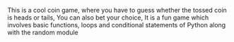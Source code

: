 This is a cool coin game, where you have to guess whether the tossed coin is heads or tails, You can also bet your choice, It is a fun game which involves basic functions, loops and conditional statements of Python along with the random module
